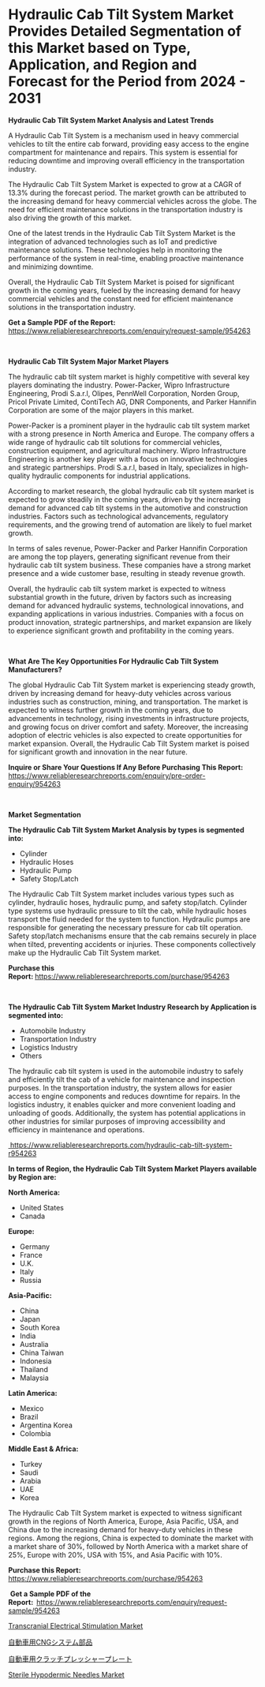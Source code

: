 <p><h1>Hydraulic Cab Tilt System Market Provides Detailed Segmentation of this Market based on Type, Application, and Region and Forecast for the Period from 2024 - 2031</h1></p><p><strong>Hydraulic Cab Tilt System Market Analysis and Latest Trends</strong></p>
<p><p>A Hydraulic Cab Tilt System is a mechanism used in heavy commercial vehicles to tilt the entire cab forward, providing easy access to the engine compartment for maintenance and repairs. This system is essential for reducing downtime and improving overall efficiency in the transportation industry.</p><p>The Hydraulic Cab Tilt System Market is expected to grow at a CAGR of 13.3% during the forecast period. The market growth can be attributed to the increasing demand for heavy commercial vehicles across the globe. The need for efficient maintenance solutions in the transportation industry is also driving the growth of this market.</p><p>One of the latest trends in the Hydraulic Cab Tilt System Market is the integration of advanced technologies such as IoT and predictive maintenance solutions. These technologies help in monitoring the performance of the system in real-time, enabling proactive maintenance and minimizing downtime.</p><p>Overall, the Hydraulic Cab Tilt System Market is poised for significant growth in the coming years, fueled by the increasing demand for heavy commercial vehicles and the constant need for efficient maintenance solutions in the transportation industry.</p></p>
<p><strong>Get a Sample PDF of the Report:&nbsp;</strong> <a href="https://www.reliableresearchreports.com/enquiry/request-sample/954263">https://www.reliableresearchreports.com/enquiry/request-sample/954263</a></p>
<p>&nbsp;</p>
<p><strong>Hydraulic Cab Tilt System Major Market Players</strong></p>
<p><p>The hydraulic cab tilt system market is highly competitive with several key players dominating the industry. Power-Packer, Wipro Infrastructure Engineering, Prodi S.a.r.l, Olipes, PennWell Corporation, Norden Group, Pricol Private Limited, ContiTech AG, DNR Components, and Parker Hannifin Corporation are some of the major players in this market.</p><p>Power-Packer is a prominent player in the hydraulic cab tilt system market with a strong presence in North America and Europe. The company offers a wide range of hydraulic cab tilt solutions for commercial vehicles, construction equipment, and agricultural machinery. Wipro Infrastructure Engineering is another key player with a focus on innovative technologies and strategic partnerships. Prodi S.a.r.l, based in Italy, specializes in high-quality hydraulic components for industrial applications.</p><p>According to market research, the global hydraulic cab tilt system market is expected to grow steadily in the coming years, driven by the increasing demand for advanced cab tilt systems in the automotive and construction industries. Factors such as technological advancements, regulatory requirements, and the growing trend of automation are likely to fuel market growth.</p><p>In terms of sales revenue, Power-Packer and Parker Hannifin Corporation are among the top players, generating significant revenue from their hydraulic cab tilt system business. These companies have a strong market presence and a wide customer base, resulting in steady revenue growth.</p><p>Overall, the hydraulic cab tilt system market is expected to witness substantial growth in the future, driven by factors such as increasing demand for advanced hydraulic systems, technological innovations, and expanding applications in various industries. Companies with a focus on product innovation, strategic partnerships, and market expansion are likely to experience significant growth and profitability in the coming years.</p></p>
<p>&nbsp;</p>
<p><strong>What Are The Key Opportunities For Hydraulic Cab Tilt System Manufacturers?</strong></p>
<p><p>The global Hydraulic Cab Tilt System market is experiencing steady growth, driven by increasing demand for heavy-duty vehicles across various industries such as construction, mining, and transportation. The market is expected to witness further growth in the coming years, due to advancements in technology, rising investments in infrastructure projects, and growing focus on driver comfort and safety. Moreover, the increasing adoption of electric vehicles is also expected to create opportunities for market expansion. Overall, the Hydraulic Cab Tilt System market is poised for significant growth and innovation in the near future.</p></p>
<p><strong>Inquire or Share Your Questions If Any Before Purchasing This Report:</strong> <a href="https://www.reliableresearchreports.com/enquiry/pre-order-enquiry/954263">https://www.reliableresearchreports.com/enquiry/pre-order-enquiry/954263</a></p>
<p>&nbsp;</p>
<p><strong>Market Segmentation</strong></p>
<p><strong>The Hydraulic Cab Tilt System Market Analysis by types is segmented into:</strong></p>
<p><ul><li>Cylinder</li><li>Hydraulic Hoses</li><li>Hydraulic Pump</li><li>Safety Stop/Latch</li></ul></p>
<p><p>The Hydraulic Cab Tilt System market includes various types such as cylinder, hydraulic hoses, hydraulic pump, and safety stop/latch. Cylinder type systems use hydraulic pressure to tilt the cab, while hydraulic hoses transport the fluid needed for the system to function. Hydraulic pumps are responsible for generating the necessary pressure for cab tilt operation. Safety stop/latch mechanisms ensure that the cab remains securely in place when tilted, preventing accidents or injuries. These components collectively make up the Hydraulic Cab Tilt System market.</p></p>
<p><strong>Purchase this Report:&nbsp;</strong><a href="https://www.reliableresearchreports.com/purchase/954263">https://www.reliableresearchreports.com/purchase/954263</a></p>
<p>&nbsp;</p>
<p><strong>The Hydraulic Cab Tilt System Market Industry Research by Application is segmented into:</strong></p>
<p><ul><li>Automobile Industry</li><li>Transportation Industry</li><li>Logistics Industry</li><li>Others</li></ul></p>
<p><p>The hydraulic cab tilt system is used in the automobile industry to safely and efficiently tilt the cab of a vehicle for maintenance and inspection purposes. In the transportation industry, the system allows for easier access to engine components and reduces downtime for repairs. In the logistics industry, it enables quicker and more convenient loading and unloading of goods. Additionally, the system has potential applications in other industries for similar purposes of improving accessibility and efficiency in maintenance and operations.</p></p>
<p><a href="https://www.reliableresearchreports.com/hydraulic-cab-tilt-system-r954263">&nbsp;https://www.reliableresearchreports.com/hydraulic-cab-tilt-system-r954263</a></p>
<p><strong>In terms of Region, the Hydraulic Cab Tilt System Market Players available by Region are:</strong></p>
<p>
    <p> <strong> North America: </strong>
        <ul>
            <li>United States</li>
            <li>Canada</li>
        </ul>
        </p> 
    <p> <strong> Europe: </strong>
        <ul>
            <li>Germany</li>
            <li>France</li>
            <li>U.K.</li>
            <li>Italy</li>
            <li>Russia</li>
        </ul>
        </p> 
    <p> <strong> Asia-Pacific: </strong>
        <ul>
            <li>China</li>
            <li>Japan</li>
            <li>South Korea</li>
            <li>India</li>
            <li>Australia</li>
            <li>China Taiwan</li>
            <li>Indonesia</li>
            <li>Thailand</li>
            <li>Malaysia</li>
        </ul>
        </p> 
    <p> <strong> Latin America: </strong>
        <ul>
            <li>Mexico</li>
            <li>Brazil</li>
            <li>Argentina Korea</li>
            <li>Colombia</li>
        </ul>
        </p> 
    <p> <strong> Middle East & Africa: </strong>
        <ul>
            <li>Turkey</li>
            <li>Saudi</li>
            <li>Arabia</li>
            <li>UAE</li>
            <li>Korea</li>
        </ul>
    </p>
    </p>
<p><p>The Hydraulic Cab Tilt System market is expected to witness significant growth in the regions of North America, Europe, Asia Pacific, USA, and China due to the increasing demand for heavy-duty vehicles in these regions. Among the regions, China is expected to dominate the market with a market share of 30%, followed by North America with a market share of 25%, Europe with 20%, USA with 15%, and Asia Pacific with 10%.</p></p>
<p><strong>Purchase this Report: </strong><a href="https://www.reliableresearchreports.com/purchase/954263">https://www.reliableresearchreports.com/purchase/954263</a></p>
<p>&nbsp;<strong>Get a Sample PDF of the Report:&nbsp;&nbsp;</strong><a href="https://www.reliableresearchreports.com/enquiry/request-sample/954263">https://www.reliableresearchreports.com/enquiry/request-sample/954263</a></p>
<p><strong></strong></p>
<p><p><a href="https://github.com/shotows/Market-Research-Report-List-3/blob/main/transcranial-electrical-stimulation-market.md">Transcranial Electrical Stimulation Market</a></p><p><a href="https://github.com/DayanaRunolfsdottir/Market-Research-Report-List-1/blob/main/6707370174762.md">自動車用CNGシステム部品</a></p><p><a href="https://github.com/VinceMarvin1/Market-Research-Report-List-2/blob/main/4816727174761.md">自動車用クラッチプレッシャープレート</a></p><p><a href="https://github.com/beatblasta/Market-Research-Report-List-4/blob/main/sterile-hypodermic-needles-market.md">Sterile Hypodermic Needles Market</a></p></p>
